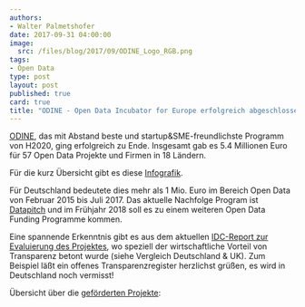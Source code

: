 ```yaml
---
authors: 
- Walter Palmetshofer
date: 2017-09-31 04:00:00
image:
  src: /files/blog/2017/09/ODINE_Logo_RGB.png
tags:
- Open Data
type: post
layout: post
published: true
card: true
title: "ODINE - Open Data Incubator for Europe erfolgreich abgeschlossen!" 
---
```


[ODINE](https://opendataincubator.eu/), das mit Abstand beste und startup&SME-freundlichste Programm von H2020, ging erfolgreich zu Ende. 
Insgesamt gab es 5.4 Millionen Euro für 57 Open Data Projekte und Firmen in 18 Ländern.

Für die kurz Übersicht gibt es diese [Infografik](https://opendataincubator.eu/infographic/).

Für Deutschland bedeutete dies mehr als 1 Mio. Euro im Bereich Open Data von Februar 2015 bis Juli 2017.
Das aktuelle Nachfolge Program ist [Datapitch](https://datapitch.eu/) und im Frühjahr 2018 soll es zu einem weiteren Open Data Funding Programme kommen.

Eine spannende Erkenntnis gibt es aus dem aktuellen [IDC-Report zur Evaluierung des Projektes](https://opendataincubator.eu/files/2017/08/ODINE_Final-report_3.0.pdf), 
wo speziell der wirtschaftliche Vorteil von Transparenz betont wurde (siehe Vergleich Deutschland & UK). Zum Beispiel läßt  ein offenes Transparenzregister herzlichst grüßen, es wird in Deutschland noch vermisst!


Übersicht über die [geförderten Projekte](https://opendataincubator.eu/companies/):
